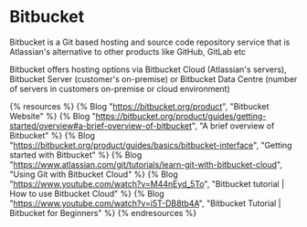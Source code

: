 # Bitbucket

Bitbucket is a Git based hosting and source code repository service that is Atlassian's alternative to other products like GitHub, GitLab etc

Bitbucket offers hosting options via Bitbucket Cloud (Atlassian's servers), Bitbucket Server (customer's on-premise) or Bitbucket Data Centre (number of servers in customers on-premise or cloud environment)

{% resources %}
  {% Blog "https://bitbucket.org/product", "Bitbucket Website" %}
  {% Blog "https://bitbucket.org/product/guides/getting-started/overview#a-brief-overview-of-bitbucket", "A brief overview of Bitbucket" %}
  {% Blog "https://bitbucket.org/product/guides/basics/bitbucket-interface", "Getting started with Bitbucket" %}
  {% Blog "https://www.atlassian.com/git/tutorials/learn-git-with-bitbucket-cloud", "Using Git with Bitbucket Cloud" %}
  {% Blog "https://www.youtube.com/watch?v=M44nEyd_5To", "Bitbucket tutorial | How to use Bitbucket Cloud" %}
  {% Blog "https://www.youtube.com/watch?v=i5T-DB8tb4A", "Bitbucket Tutorial | Bitbucket for Beginners" %}
{% endresources %}
